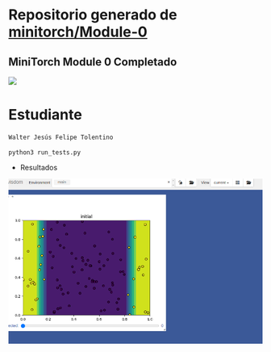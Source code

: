 # Repositorio generado de [minitorch/Module-0](https://github.com/minitorch/Module-0)
## MiniTorch Module 0 Completado

<img src="https://minitorch.github.io/_images/match.png" width="100px">

# Estudiante 
	Walter Jesús Felipe Tolentino
```
python3 run_tests.py
```

* Resultados
<img src="grafica-resultado.png" width="600">
